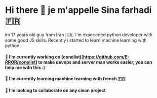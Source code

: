 # Hi there 👋 je m'appelle Sina farhadi 🇫🇷
im 17 years old guy from Iran 🇮🇷.
I'm experiened python developer with some good JS skills.
Recently i started to learn machine learning with python.

#### 🔭 I’m currently working on (conolist)[https://github.com/E-RROR/conolist] to make devops and server man works easier, you can help me with this :)
#### 🌱 I’m currently learning machine learning with french 🇫🇷
#### 👯 I’m looking to collaborate on any clean project

